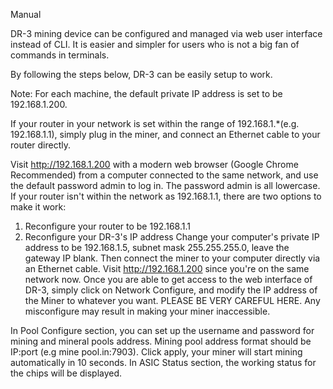 Manual

DR-3 mining device can be configured and managed via web user interface instead of CLI. It is easier and simpler for users who is not a big fan of commands in terminals.

By following the steps below, DR-3 can be easily setup to work.

Note: For each machine, the default private IP address is set to be 192.168.1.200.

If your router in your network is set within the range of 192.168.1.*(e.g. 192.168.1.1), simply plug in the miner, and connect an Ethernet cable to your router directly.

Visit http://192.168.1.200 with a modern web browser (Google Chrome Recommended) from a computer connected to the same network, and use the default password admin to log in. The password admin is all lowercase.
If your router isn't within the network as 192.168.1.1, there are two options to make it work:

1. Reconfigure your router to be 192.168.1.1
2. Reconfigure your DR-3's IP address
Change your computer's private IP address to be 192.168.1.5, subnet mask 255.255.255.0, leave the gateway IP blank. Then connect the miner to your computer directly via an Ethernet cable.
Visit http://192.168.1.200 since you're on the same network now. Once you are able to get access to the web interface of DR-3, simply click on Network Configure, and modify the IP address of the Miner to whatever you want.
PLEASE BE VERY CAREFUL HERE. Any misconfigure may result in making your miner inaccessible.

In Pool Configure section, you can set up the username and password for mining and mineral pools address. Mining pool address format should be IP:port (e.g mine pool.in:7903). Click apply, your miner will start mining automatically in 10 seconds.
In ASIC Status section, the working status for the chips will be displayed.
